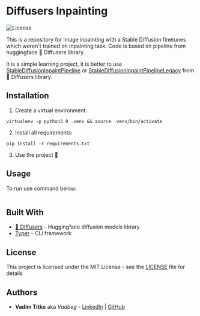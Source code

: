 # Diffusers Inpainting

![License](https://img.shields.io/github/license/Vadbeg/diffusers-inpainting)

This is a repository for image inpainting with a Stable Diffusion finetunes which
weren't trained on inpainting task. Code is based on pipeline from huggingface 🤗 Diffusers library.

It is a simple learning project, it is better to use
[StableDiffusionInpaintPipeline](https://github.com/huggingface/diffusers/blob/main/src/diffusers/pipelines/stable_diffusion/pipeline_stable_diffusion_inpaint.py)
or
[StableDiffusionInpaintPipelineLegacy](https://github.com/huggingface/diffusers/blob/main/src/diffusers/pipelines/stable_diffusion/pipeline_stable_diffusion_inpaint_legacy.py)
from 🤗 Diffusers library.

## Installation

1. Create a virtual environment:
```shell
virtualenv -p python3.9 .venv && source .venv/bin/activate
```
2. Install all requirements:
```shell
pip install -r requirements.txt
```
3. Use the project 🎉

## Usage

To run use command below:
```shell
```

## Built With

* [🤗 Diffusers](https://github.com/apple/coremltools) - Huggingface diffusion models library
* [Typer](https://typer.tiangolo.com/) - CLI framework


## License

This project is licensed under the MIT License - see the [LICENSE](LICENSE) file for details

## Authors

* **Vadim Titko** aka *Vadbeg* -
[LinkedIn](https://www.linkedin.com/in/vadtitko) |
[GitHub](https://github.com/Vadbeg)
